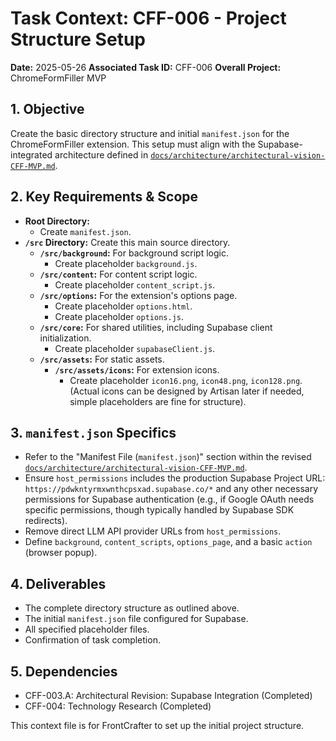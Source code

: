 # Task Context: CFF-006 - Project Structure Setup

**Date:** 2025-05-26
**Associated Task ID:** CFF-006
**Overall Project:** ChromeFormFiller MVP

## 1. Objective
Create the basic directory structure and initial `manifest.json` for the ChromeFormFiller extension. This setup must align with the Supabase-integrated architecture defined in [`docs/architecture/architectural-vision-CFF-MVP.md`](docs/architecture/architectural-vision-CFF-MVP.md).

## 2. Key Requirements & Scope
*   **Root Directory:**
    *   Create `manifest.json`.
*   **`/src` Directory:** Create this main source directory.
    *   **`/src/background`:** For background script logic.
        *   Create placeholder `background.js`.
    *   **`/src/content`:** For content script logic.
        *   Create placeholder `content_script.js`.
    *   **`/src/options`:** For the extension's options page.
        *   Create placeholder `options.html`.
        *   Create placeholder `options.js`.
    *   **`/src/core`:** For shared utilities, including Supabase client initialization.
        *   Create placeholder `supabaseClient.js`.
    *   **`/src/assets`:** For static assets.
        *   **`/src/assets/icons`:** For extension icons.
            *   Create placeholder `icon16.png`, `icon48.png`, `icon128.png`. (Actual icons can be designed by Artisan later if needed, simple placeholders are fine for structure).

## 3. `manifest.json` Specifics
*   Refer to the "Manifest File (`manifest.json`)" section within the revised [`docs/architecture/architectural-vision-CFF-MVP.md`](docs/architecture/architectural-vision-CFF-MVP.md).
*   Ensure `host_permissions` includes the production Supabase Project URL: `https://pdwkntyrmxwnthcpsxad.supabase.co/*` and any other necessary permissions for Supabase authentication (e.g., if Google OAuth needs specific permissions, though typically handled by Supabase SDK redirects).
*   Remove direct LLM API provider URLs from `host_permissions`.
*   Define `background`, `content_scripts`, `options_page`, and a basic `action` (browser popup).

## 4. Deliverables
*   The complete directory structure as outlined above.
*   The initial `manifest.json` file configured for Supabase.
*   All specified placeholder files.
*   Confirmation of task completion.

## 5. Dependencies
*   CFF-003.A: Architectural Revision: Supabase Integration (Completed)
*   CFF-004: Technology Research (Completed)

This context file is for FrontCrafter to set up the initial project structure.